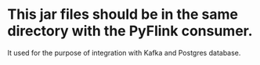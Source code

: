 # This jar files should be in the same directory with the PyFlink consumer.
It used for the purpose of integration with Kafka and Postgres database.
